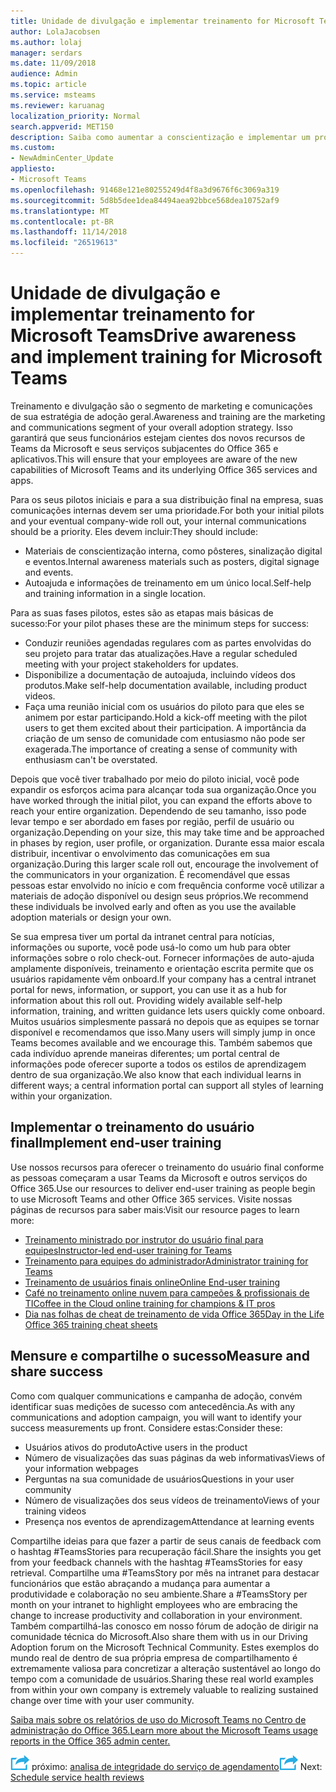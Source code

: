 ```yaml
---
title: Unidade de divulgação e implementar treinamento for Microsoft Teams
author: LolaJacobsen
ms.author: lolaj
manager: serdars
ms.date: 11/09/2018
audience: Admin
ms.topic: article
ms.service: msteams
ms.reviewer: karuanag
localization_priority: Normal
search.appverid: MET150
description: Saiba como aumentar a conscientização e implementar um programa de treinamento para a adoção de Teams da Microsoft.
ms.custom:
- NewAdminCenter_Update
appliesto:
- Microsoft Teams
ms.openlocfilehash: 91468e121e80255249d4f8a3d9676f6c3069a319
ms.sourcegitcommit: 5d8b5dee1dea84494aea92bbce568dea10752af9
ms.translationtype: MT
ms.contentlocale: pt-BR
ms.lasthandoff: 11/14/2018
ms.locfileid: "26519613"
---
```

# <a name="drive-awareness-and-implement-training-for-microsoft-teams"></a><span data-ttu-id="33b93-103">Unidade de divulgação e implementar treinamento for Microsoft Teams</span><span class="sxs-lookup"><span data-stu-id="33b93-103">Drive awareness and implement training for Microsoft Teams</span></span>

<span data-ttu-id="33b93-104">Treinamento e divulgação são o segmento de marketing e comunicações de sua estratégia de adoção geral.</span><span class="sxs-lookup"><span data-stu-id="33b93-104">Awareness and training are the marketing and communications segment of your overall adoption strategy.</span></span> <span data-ttu-id="33b93-105">Isso garantirá que seus funcionários estejam cientes dos novos recursos de Teams da Microsoft e seus serviços subjacentes do Office 365 e aplicativos.</span><span class="sxs-lookup"><span data-stu-id="33b93-105">This will ensure that your employees are aware of the new capabilities of Microsoft Teams and its underlying Office 365 services and apps.</span></span>
   
<span data-ttu-id="33b93-106">Para os seus pilotos iniciais e para a sua distribuição final na empresa, suas comunicações internas devem ser uma prioridade.</span><span class="sxs-lookup"><span data-stu-id="33b93-106">For both your initial pilots and your eventual company-wide roll out, your internal communications should be a priority.</span></span> <span data-ttu-id="33b93-107">Eles devem incluir:</span><span class="sxs-lookup"><span data-stu-id="33b93-107">They should include:</span></span>

- <span data-ttu-id="33b93-108">Materiais de conscientização interna, como pôsteres, sinalização digital e eventos.</span><span class="sxs-lookup"><span data-stu-id="33b93-108">Internal awareness materials such as posters, digital signage and events.</span></span>
- <span data-ttu-id="33b93-109">Autoajuda e informações de treinamento em um único local.</span><span class="sxs-lookup"><span data-stu-id="33b93-109">Self-help and training information in a single location.</span></span>

<span data-ttu-id="33b93-110">Para as suas fases pilotos, estes são as etapas mais básicas de sucesso:</span><span class="sxs-lookup"><span data-stu-id="33b93-110">For your pilot phases these are the minimum steps for success:</span></span>

- <span data-ttu-id="33b93-111">Conduzir reuniões agendadas regulares com as partes envolvidas do seu projeto para tratar das atualizações.</span><span class="sxs-lookup"><span data-stu-id="33b93-111">Have a regular scheduled meeting with your project stakeholders for updates.</span></span>
- <span data-ttu-id="33b93-112">Disponibilize a documentação de autoajuda, incluindo vídeos dos produtos.</span><span class="sxs-lookup"><span data-stu-id="33b93-112">Make self-help documentation available, including product videos.</span></span>
- <span data-ttu-id="33b93-113">Faça uma reunião inicial com os usuários do piloto para que eles se animem por estar participando.</span><span class="sxs-lookup"><span data-stu-id="33b93-113">Hold a kick-off meeting with the pilot users to get them excited about their participation.</span></span> <span data-ttu-id="33b93-114">A importância da criação de um senso de comunidade com entusiasmo não pode ser exagerada.</span><span class="sxs-lookup"><span data-stu-id="33b93-114">The importance of creating a sense of community with enthusiasm can't be overstated.</span></span>

<span data-ttu-id="33b93-115">Depois que você tiver trabalhado por meio do piloto inicial, você pode expandir os esforços acima para alcançar toda sua organização.</span><span class="sxs-lookup"><span data-stu-id="33b93-115">Once you have worked through the initial pilot, you can expand the efforts above to reach your entire organization.</span></span> <span data-ttu-id="33b93-116">Dependendo de seu tamanho, isso pode levar tempo e ser abordado em fases por região, perfil de usuário ou organização.</span><span class="sxs-lookup"><span data-stu-id="33b93-116">Depending on your size, this may take time and be approached in phases by region, user profile, or organization.</span></span> <span data-ttu-id="33b93-117">Durante essa maior escala distribuir, incentivar o envolvimento das comunicações em sua organização.</span><span class="sxs-lookup"><span data-stu-id="33b93-117">During this larger scale roll out, encourage the involvement of the communicators in your organization.</span></span> <span data-ttu-id="33b93-118">É recomendável que essas pessoas estar envolvido no início e com frequência conforme você utilizar a materiais de adoção disponível ou design seus próprios.</span><span class="sxs-lookup"><span data-stu-id="33b93-118">We recommend these individuals be involved early and often as you use the available adoption materials or design your own.</span></span>

<span data-ttu-id="33b93-119">Se sua empresa tiver um portal da intranet central para notícias, informações ou suporte, você pode usá-lo como um hub para obter informações sobre o rolo check-out. Fornecer informações de auto-ajuda amplamente disponíveis, treinamento e orientação escrita permite que os usuários rapidamente vêm onboard.</span><span class="sxs-lookup"><span data-stu-id="33b93-119">If your company has a central intranet portal for news, information, or support, you can use it as a hub for information about this roll out. Providing widely available self-help information, training, and written guidance lets users quickly come onboard.</span></span> <span data-ttu-id="33b93-120">Muitos usuários simplesmente passará no depois que as equipes se tornar disponível e recomendamos que isso.</span><span class="sxs-lookup"><span data-stu-id="33b93-120">Many users will simply jump in once Teams becomes available and we encourage this.</span></span> <span data-ttu-id="33b93-121">Também sabemos que cada indivíduo aprende maneiras diferentes; um portal central de informações pode oferecer suporte a todos os estilos de aprendizagem dentro de sua organização.</span><span class="sxs-lookup"><span data-stu-id="33b93-121">We also know that each individual learns in different ways; a central information portal can support all styles of learning within your organization.</span></span>

## <a name="implement-end-user-training"></a><span data-ttu-id="33b93-122">Implementar o treinamento do usuário final</span><span class="sxs-lookup"><span data-stu-id="33b93-122">Implement end-user training</span></span>

<span data-ttu-id="33b93-123">Use nossos recursos para oferecer o treinamento do usuário final conforme as pessoas começaram a usar Teams da Microsoft e outros serviços do Office 365.</span><span class="sxs-lookup"><span data-stu-id="33b93-123">Use our resources to deliver end-user training as people begin to use Microsoft Teams and other Office 365 services.</span></span> <span data-ttu-id="33b93-124">Visite nossas páginas de recursos para saber mais:</span><span class="sxs-lookup"><span data-stu-id="33b93-124">Visit our resource pages to learn more:</span></span>

- [<span data-ttu-id="33b93-125">Treinamento ministrado por instrutor do usuário final para equipes</span><span class="sxs-lookup"><span data-stu-id="33b93-125">Instructor-led end-user training for Teams</span></span>](instructor-led-training-teams-landing-page.md)
- [<span data-ttu-id="33b93-126">Treinamento para equipes do administrador</span><span class="sxs-lookup"><span data-stu-id="33b93-126">Administrator training for Teams</span></span>](itadmin-readiness.md)
- [<span data-ttu-id="33b93-127">Treinamento de usuários finais online</span><span class="sxs-lookup"><span data-stu-id="33b93-127">Online End-user training</span></span>](enduser-training.md)
- [<span data-ttu-id="33b93-128">Café no treinamento online nuvem para campeões & profissionais de TI</span><span class="sxs-lookup"><span data-stu-id="33b93-128">Coffee in the Cloud online training for champions & IT pros</span></span>](https://aka.ms/CoffeeintheCloud) 
- [<span data-ttu-id="33b93-129">Dia nas folhas de cheat de treinamento de vida Office 365</span><span class="sxs-lookup"><span data-stu-id="33b93-129">Day in the Life Office 365 training cheat sheets</span></span>](https://aka.ms/O365AdoptionTools)

## <a name="measure-and-share-success"></a><span data-ttu-id="33b93-130">Mensure e compartilhe o sucesso</span><span class="sxs-lookup"><span data-stu-id="33b93-130">Measure and share success</span></span>

<span data-ttu-id="33b93-131">Como com qualquer communications e campanha de adoção, convém identificar suas medições de sucesso com antecedência.</span><span class="sxs-lookup"><span data-stu-id="33b93-131">As with any communications and adoption campaign, you will want to identify your success measurements up front.</span></span> <span data-ttu-id="33b93-132">Considere estas:</span><span class="sxs-lookup"><span data-stu-id="33b93-132">Consider these:</span></span>

- <span data-ttu-id="33b93-133">Usuários ativos do produto</span><span class="sxs-lookup"><span data-stu-id="33b93-133">Active users in the product</span></span>
- <span data-ttu-id="33b93-134">Número de visualizações das suas páginas da web informativas</span><span class="sxs-lookup"><span data-stu-id="33b93-134">Views of your information webpages</span></span>
- <span data-ttu-id="33b93-135">Perguntas na sua comunidade de usuários</span><span class="sxs-lookup"><span data-stu-id="33b93-135">Questions in your user community</span></span>
- <span data-ttu-id="33b93-136">Número de visualizações dos seus vídeos de treinamento</span><span class="sxs-lookup"><span data-stu-id="33b93-136">Views of your training videos</span></span>
- <span data-ttu-id="33b93-137">Presença nos eventos de aprendizagem</span><span class="sxs-lookup"><span data-stu-id="33b93-137">Attendance at learning events</span></span>

<span data-ttu-id="33b93-138">Compartilhe ideias para que fazer a partir de seus canais de feedback com o hashtag #TeamsStories para recuperação fácil.</span><span class="sxs-lookup"><span data-stu-id="33b93-138">Share the insights you get from your feedback channels with the hashtag #TeamsStories for easy retrieval.</span></span> <span data-ttu-id="33b93-139">Compartilhe uma #TeamsStory por mês na intranet para destacar funcionários que estão abraçando a mudança para aumentar a produtividade e colaboração no seu ambiente.</span><span class="sxs-lookup"><span data-stu-id="33b93-139">Share a #TeamsStory per month on your intranet to highlight employees who are embracing the change to increase productivity and collaboration in your environment.</span></span> <span data-ttu-id="33b93-140">Também compartilhá-las conosco em nosso fórum de adoção de dirigir na comunidade técnica do Microsoft.</span><span class="sxs-lookup"><span data-stu-id="33b93-140">Also share them with us in our Driving Adoption forum on the Microsoft Technical Community.</span></span> <span data-ttu-id="33b93-141">Estes exemplos do mundo real de dentro de sua própria empresa de compartilhamento é extremamente valiosa para concretizar a alteração sustentável ao longo do tempo com a comunidade de usuários.</span><span class="sxs-lookup"><span data-stu-id="33b93-141">Sharing these real world examples from within your own company is extremely valuable to realizing sustained change over time with your user community.</span></span>

[<span data-ttu-id="33b93-142">Saiba mais sobre os relatórios de uso do Microsoft Teams no Centro de administração do Office 365.</span><span class="sxs-lookup"><span data-stu-id="33b93-142">Learn more about the Microsoft Teams usage reports in the Office 365 admin center.</span></span>](teams-activity-reports.md)

<span data-ttu-id="33b93-143">![Ícone de etapas próximo](media/teams-adoption-next-icon.png) próximo: [analisa de integridade do serviço de agendamento](teams-adoption-schedule-service-health-reviews.md)</span><span class="sxs-lookup"><span data-stu-id="33b93-143">![Next Steps icon](media/teams-adoption-next-icon.png) Next: [Schedule service health reviews](teams-adoption-schedule-service-health-reviews.md)</span></span>